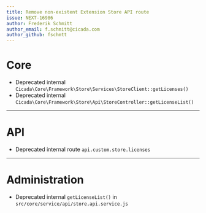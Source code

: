 ```yaml
---
title: Remove non-existent Extension Store API route
issue: NEXT-16986
author: Frederik Schmitt
author_email: f.schmitt@cicada.com 
author_github: fschmtt
---
```

# Core
* Deprecated internal `Cicada\Core\Framework\Store\Services\StoreClient::getLicenses()`
* Deprecated internal `Cicada\Core\Framework\Store\Api\StoreController::getLicenseList()`
___
# API
* Deprecated internal route `api.custom.store.licenses`
___
# Administration
* Deprecated internal `getLicenseList()` in `src/core/service/api/store.api.service.js`
